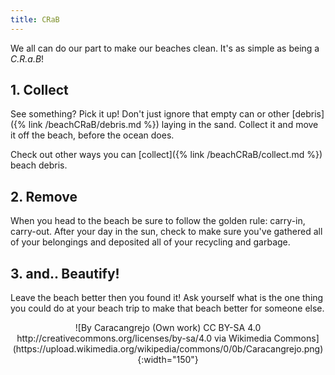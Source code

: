 ```yaml
---
title: CRaB
---
```

We all can do our part to make our beaches clean. 
It's as simple as being a *C.R.a.B*!

## 1. Collect
See something? Pick it up! Don't just ignore that empty can or other [debris]({% link /beachCRaB/debris.md %}) laying in the sand. Collect it and move it off the beach, before the ocean does.

Check out other ways you can [collect]({% link /beachCRaB/collect.md %}) beach debris.

## 2. Remove
When you head to the beach be sure to follow the golden rule: carry-in, carry-out.  After your day in the sun, check to make sure you've gathered all of your belongings and deposited all of your recycling and garbage.

## 3. and.. Beautify!
Leave the beach better then you found it! Ask yourself what is the one thing you could do at your beach trip to make that beach better for someone else.

<center>
![By Caracangrejo (Own work) CC BY-SA 4.0 http://creativecommons.org/licenses/by-sa/4.0 via Wikimedia Commons](https://upload.wikimedia.org/wikipedia/commons/0/0b/Caracangrejo.png){:width="150"}
</center>